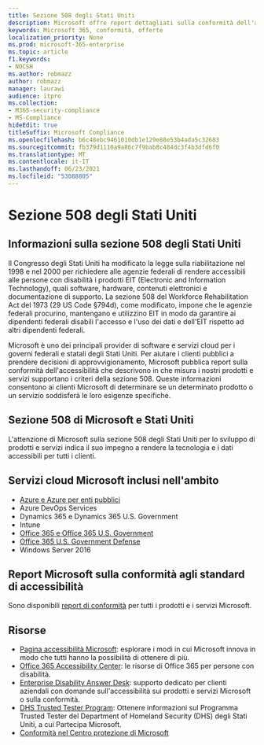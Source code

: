 ```yaml
---
title: Sezione 508 degli Stati Uniti
description: Microsoft offre report dettagliati sulla conformità dell'accessibilità per molti dei suoi servizi cloud che descrivono le funzionalità di accessibilità di tali servizi.
keywords: Microsoft 365, conformità, offerte
localization_priority: None
ms.prod: microsoft-365-enterprise
ms.topic: article
f1.keywords:
- NOCSH
ms.author: robmazz
author: robmazz
manager: laurawi
audience: itpro
ms.collection:
- M365-security-compliance
- MS-Compliance
hideEdit: true
titleSuffix: Microsoft Compliance
ms.openlocfilehash: b6c48ebc9461010db1e129e88e53b4ada5c32683
ms.sourcegitcommit: fb379d1110a9a86c7f9bab8c484dc3f4b3dfd6f0
ms.translationtype: MT
ms.contentlocale: it-IT
ms.lasthandoff: 06/23/2021
ms.locfileid: "53088805"
---
```

# <a name="us-section-508"></a>Sezione 508 degli Stati Uniti

## <a name="about-us-section-508"></a>Informazioni sulla sezione 508 degli Stati Uniti

Il Congresso degli Stati Uniti ha modificato la legge sulla riabilitazione nel 1998 e nel 2000 per richiedere alle agenzie federali di rendere accessibili alle persone con disabilità i prodotti EIT (Electronic and Information Technology), quali software, hardware, contenuti elettronici e documentazione di supporto. La sezione 508 del Workforce Rehabilitation Act del 1973 (29 US Code §794d), come modificato, impone che le agenzie federali procurino, mantengano e utilizzino EIT in modo da garantire ai dipendenti federali disabili l'accesso e l'uso dei dati e dell'EIT rispetto ad altri dipendenti federali.

Microsoft è uno dei principali provider di software e servizi cloud per i governi federali e statali degli Stati Uniti.  Per aiutare i clienti pubblici a prendere decisioni di approvvigionamento, Microsoft pubblica report sulla conformità dell'accessibilità che descrivono in che misura i nostri prodotti e servizi supportano i criteri della sezione 508.  Queste informazioni consentono ai clienti Microsoft di determinare se un determinato prodotto o un servizio soddisferà le loro esigenze specifiche.

## <a name="microsoft-and-us-section-508"></a>Sezione 508 di Microsoft e Stati Uniti

L'attenzione di Microsoft sulla sezione 508 degli Stati Uniti per lo sviluppo di prodotti e servizi indica il suo impegno a rendere la tecnologia e i dati accessibili per tutti i clienti.

## <a name="microsoft-in-scope-cloud-services"></a>Servizi cloud Microsoft inclusi nell'ambito

- [Azure e Azure per enti pubblici](https://go.microsoft.com/fwlink/p/?linkid=2051569)
- Azure DevOps Services
- Dynamics 365 e Dynamics 365 U.S. Government
- Intune
- [Office 365 e Office 365 U.S. Government](https://go.microsoft.com/fwlink/p/?LinkID=2077751)
- [Office 365 U.S. Government Defense](https://go.microsoft.com/fwlink/p/?LinkID=2077751)
- Windows Server 2016

## <a name="microsoft-accessibility-conformance-reports"></a>Report Microsoft sulla conformità agli standard di accessibilità

Sono disponibili [report di conformità](https://cloudblogs.microsoft.com/industry-blog/government/2018/09/11/accessibility-conformance-reports/) per tutti i prodotti e i servizi Microsoft.

## <a name="resources"></a>Risorse

- [Pagina accessibilità Microsoft](https://go.microsoft.com/fwlink/p/?linkid=2051579): esplorare i modi in cui Microsoft innova in modo che tutti hanno la possibilità di ottenere di più.
- [Office 365 Accessibility Center](https://go.microsoft.com/fwlink/p/?linkid=2051801): le risorse di Office 365 per persone con disabilità.
- [Enterprise Disability Answer Desk](https://go.microsoft.com/fwlink/p/?linkid=2050890): supporto dedicato per clienti aziendali con domande sull'accessibilità sui prodotti e servizi Microsoft o sulla conformità.
- [DHS Trusted Tester Program](https://go.microsoft.com/fwlink/?linkid=2052171): Ottenere informazioni sul Programma Trusted Tester del Department of Homeland Security (DHS) degli Stati Uniti, a cui Partecipa Microsoft.
- [Conformità nel Centro protezione di Microsoft](https://www.microsoft.com/trust-center/compliance/compliance-overview)
